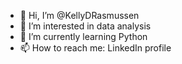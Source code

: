 - 👋 Hi, I’m @KellyDRasmussen
- 👀 I’m interested in data analysis
- 🌱 I’m currently learning Python
- 📫 How to reach me: LinkedIn profile

<!---
KellyDRasmussen/KellyDRasmussen is a ✨ special ✨ repository because its `README.md` (this file) appears on your GitHub profile.
You can click the Preview link to take a look at your changes.
--->
